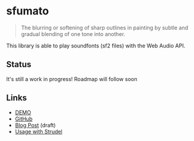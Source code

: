# sfumato

> The blurring or softening of sharp outlines in painting by subtle and gradual blending of one tone into another.

This library is able to play soundfonts (sf2 files) with the Web Audio API.

## Status

It's still a work in progress! Roadmap will follow soon

## Links

- [DEMO](https://felixroos.github.io/sfumato/)
- [GitHub](https://github.com/felixroos/sfumato)
- [Blog Post](https://loophole-letters.vercel.app/soundfonts) (draft)
- [Usage with Strudel](https://strudel.tidalcycles.org/?u7qAdlwp3Qig)
